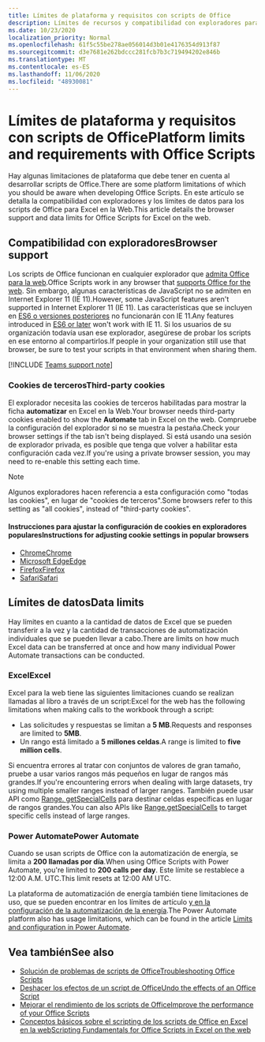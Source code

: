 ```yaml
---
title: Límites de plataforma y requisitos con scripts de Office
description: Límites de recursos y compatibilidad con exploradores para scripts de Office cuando se usan con Excel en la web
ms.date: 10/23/2020
localization_priority: Normal
ms.openlocfilehash: 61f5c55be278ae056014d3b01e4176354d913f87
ms.sourcegitcommit: d3e7681e262bdccc281fcb7b3c719494202e846b
ms.translationtype: MT
ms.contentlocale: es-ES
ms.lasthandoff: 11/06/2020
ms.locfileid: "48930081"
---
```

# <a name="platform-limits-and-requirements-with-office-scripts"></a><span data-ttu-id="881a5-103">Límites de plataforma y requisitos con scripts de Office</span><span class="sxs-lookup"><span data-stu-id="881a5-103">Platform limits and requirements with Office Scripts</span></span>

<span data-ttu-id="881a5-104">Hay algunas limitaciones de plataforma que debe tener en cuenta al desarrollar scripts de Office.</span><span class="sxs-lookup"><span data-stu-id="881a5-104">There are some platform limitations of which you should be aware when developing Office Scripts.</span></span> <span data-ttu-id="881a5-105">En este artículo se detalla la compatibilidad con exploradores y los límites de datos para los scripts de Office para Excel en la Web.</span><span class="sxs-lookup"><span data-stu-id="881a5-105">This article details the browser support and data limits for Office Scripts for Excel on the web.</span></span>

## <a name="browser-support"></a><span data-ttu-id="881a5-106">Compatibilidad con exploradores</span><span class="sxs-lookup"><span data-stu-id="881a5-106">Browser support</span></span>

<span data-ttu-id="881a5-107">Los scripts de Office funcionan en cualquier explorador que [admita Office para la web](https://support.microsoft.com/office/ad1303e0-a318-47aa-b409-d3a5eb44e452).</span><span class="sxs-lookup"><span data-stu-id="881a5-107">Office Scripts work in any browser that [supports Office for the web](https://support.microsoft.com/office/ad1303e0-a318-47aa-b409-d3a5eb44e452).</span></span> <span data-ttu-id="881a5-108">Sin embargo, algunas características de JavaScript no se admiten en Internet Explorer 11 (IE 11).</span><span class="sxs-lookup"><span data-stu-id="881a5-108">However, some JavaScript features aren't supported in Internet Explorer 11 (IE 11).</span></span> <span data-ttu-id="881a5-109">Las características que se incluyen en [ES6 o versiones posteriores](https://www.w3schools.com/Js/js_es6.asp) no funcionarán con IE 11.</span><span class="sxs-lookup"><span data-stu-id="881a5-109">Any features introduced in [ES6 or later](https://www.w3schools.com/Js/js_es6.asp) won't work with IE 11.</span></span> <span data-ttu-id="881a5-110">Si los usuarios de su organización todavía usan ese explorador, asegúrese de probar los scripts en ese entorno al compartirlos.</span><span class="sxs-lookup"><span data-stu-id="881a5-110">If people in your organization still use that browser, be sure to test your scripts in that environment when sharing them.</span></span>

[!INCLUDE [Teams support note](../includes/teams-support-note.md)]

### <a name="third-party-cookies"></a><span data-ttu-id="881a5-111">Cookies de terceros</span><span class="sxs-lookup"><span data-stu-id="881a5-111">Third-party cookies</span></span>

<span data-ttu-id="881a5-112">El explorador necesita las cookies de terceros habilitadas para mostrar la ficha **automatizar** en Excel en la Web.</span><span class="sxs-lookup"><span data-stu-id="881a5-112">Your browser needs third-party cookies enabled to show the **Automate** tab in Excel on the web.</span></span> <span data-ttu-id="881a5-113">Compruebe la configuración del explorador si no se muestra la pestaña.</span><span class="sxs-lookup"><span data-stu-id="881a5-113">Check your browser settings if the tab isn't being displayed.</span></span> <span data-ttu-id="881a5-114">Si está usando una sesión de explorador privada, es posible que tenga que volver a habilitar esta configuración cada vez.</span><span class="sxs-lookup"><span data-stu-id="881a5-114">If you're using a private browser session, you may need to re-enable this setting each time.</span></span>

> [!NOTE]
> <span data-ttu-id="881a5-115">Algunos exploradores hacen referencia a esta configuración como "todas las cookies", en lugar de "cookies de terceros".</span><span class="sxs-lookup"><span data-stu-id="881a5-115">Some browsers refer to this setting as "all cookies", instead of "third-party cookies".</span></span>

#### <a name="instructions-for-adjusting-cookie-settings-in-popular-browsers"></a><span data-ttu-id="881a5-116">Instrucciones para ajustar la configuración de cookies en exploradores populares</span><span class="sxs-lookup"><span data-stu-id="881a5-116">Instructions for adjusting cookie settings in popular browsers</span></span>

- [<span data-ttu-id="881a5-117">Chrome</span><span class="sxs-lookup"><span data-stu-id="881a5-117">Chrome</span></span>](https://support.google.com/chrome/answer/95647)
- [<span data-ttu-id="881a5-118">Microsoft Edge</span><span class="sxs-lookup"><span data-stu-id="881a5-118">Edge</span></span>](https://support.microsoft.com/microsoft-edge/temporarily-allow-cookies-and-site-data-in-microsoft-edge-597f04f2-c0ce-f08c-7c2b-541086362bd2)
- [<span data-ttu-id="881a5-119">Firefox</span><span class="sxs-lookup"><span data-stu-id="881a5-119">Firefox</span></span>](https://support.mozilla.org/kb/disable-third-party-cookies)
- [<span data-ttu-id="881a5-120">Safari</span><span class="sxs-lookup"><span data-stu-id="881a5-120">Safari</span></span>](https://support.apple.com/guide/safari/manage-cookies-and-website-data-sfri11471/mac)

## <a name="data-limits"></a><span data-ttu-id="881a5-121">Límites de datos</span><span class="sxs-lookup"><span data-stu-id="881a5-121">Data limits</span></span>

<span data-ttu-id="881a5-122">Hay límites en cuanto a la cantidad de datos de Excel que se pueden transferir a la vez y la cantidad de transacciones de automatización individuales que se pueden llevar a cabo.</span><span class="sxs-lookup"><span data-stu-id="881a5-122">There are limits on how much Excel data can be transferred at once and how many individual Power Automate transactions can be conducted.</span></span>

### <a name="excel"></a><span data-ttu-id="881a5-123">Excel</span><span class="sxs-lookup"><span data-stu-id="881a5-123">Excel</span></span>

<span data-ttu-id="881a5-124">Excel para la web tiene las siguientes limitaciones cuando se realizan llamadas al libro a través de un script:</span><span class="sxs-lookup"><span data-stu-id="881a5-124">Excel for the web has the following limitations when making calls to the workbook through a script:</span></span>

- <span data-ttu-id="881a5-125">Las solicitudes y respuestas se limitan a **5 MB**.</span><span class="sxs-lookup"><span data-stu-id="881a5-125">Requests and responses are limited to **5MB**.</span></span>
- <span data-ttu-id="881a5-126">Un rango está limitado a **5 millones celdas**.</span><span class="sxs-lookup"><span data-stu-id="881a5-126">A range is limited to **five million cells**.</span></span>

<span data-ttu-id="881a5-127">Si encuentra errores al tratar con conjuntos de valores de gran tamaño, pruebe a usar varios rangos más pequeños en lugar de rangos más grandes.</span><span class="sxs-lookup"><span data-stu-id="881a5-127">If you're encountering errors when dealing with large datasets, try using multiple smaller ranges instead of larger ranges.</span></span> <span data-ttu-id="881a5-128">También puede usar API como [Range. getSpecialCells](/javascript/api/office-scripts/excelscript/excelscript.range#getspecialcells-celltype--cellvaluetype-) para destinar celdas específicas en lugar de rangos grandes.</span><span class="sxs-lookup"><span data-stu-id="881a5-128">You can also APIs like [Range.getSpecialCells](/javascript/api/office-scripts/excelscript/excelscript.range#getspecialcells-celltype--cellvaluetype-) to target specific cells instead of large ranges.</span></span>

### <a name="power-automate"></a><span data-ttu-id="881a5-129">Power Automate</span><span class="sxs-lookup"><span data-stu-id="881a5-129">Power Automate</span></span>

<span data-ttu-id="881a5-130">Cuando se usan scripts de Office con la automatización de energía, se limita a **200 llamadas por día**.</span><span class="sxs-lookup"><span data-stu-id="881a5-130">When using Office Scripts with Power Automate, you're limited to **200 calls per day**.</span></span> <span data-ttu-id="881a5-131">Este límite se restablece a 12:00 A.M. UTC.</span><span class="sxs-lookup"><span data-stu-id="881a5-131">This limit resets at 12:00 AM UTC.</span></span>

<span data-ttu-id="881a5-132">La plataforma de automatización de energía también tiene limitaciones de uso, que se pueden encontrar en los límites de artículo [y en la configuración de la automatización de la energía](/power-automate/limits-and-config).</span><span class="sxs-lookup"><span data-stu-id="881a5-132">The Power Automate platform also has usage limitations, which can be found in the article [Limits and configuration in Power Automate](/power-automate/limits-and-config).</span></span>

## <a name="see-also"></a><span data-ttu-id="881a5-133">Vea también</span><span class="sxs-lookup"><span data-stu-id="881a5-133">See also</span></span>

- [<span data-ttu-id="881a5-134">Solución de problemas de scripts de Office</span><span class="sxs-lookup"><span data-stu-id="881a5-134">Troubleshooting Office Scripts</span></span>](troubleshooting.md)
- [<span data-ttu-id="881a5-135">Deshacer los efectos de un script de Office</span><span class="sxs-lookup"><span data-stu-id="881a5-135">Undo the effects of an Office Script</span></span>](undo.md)
- [<span data-ttu-id="881a5-136">Mejorar el rendimiento de los scripts de Office</span><span class="sxs-lookup"><span data-stu-id="881a5-136">Improve the performance of your Office Scripts</span></span>](../develop/web-client-performance.md)
- [<span data-ttu-id="881a5-137">Conceptos básicos sobre el scripting de los scripts de Office en Excel en la web</span><span class="sxs-lookup"><span data-stu-id="881a5-137">Scripting Fundamentals for Office Scripts in Excel on the web</span></span>](../develop/scripting-fundamentals.md)
